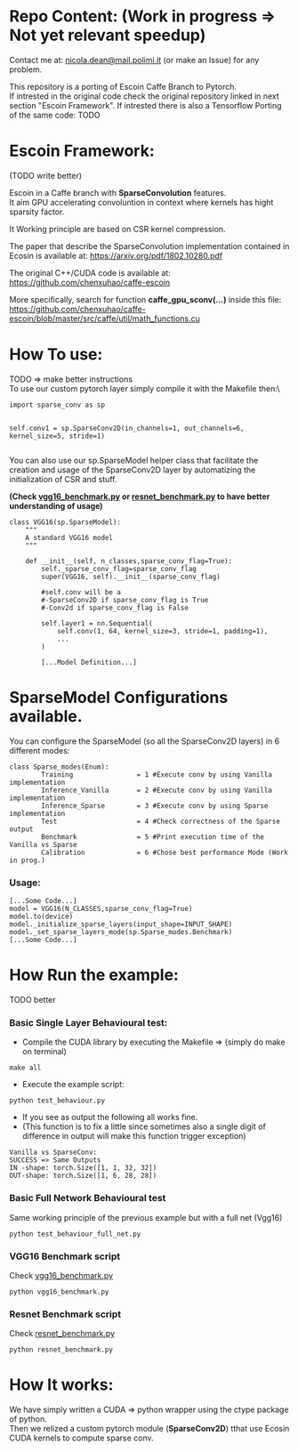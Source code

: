# Repo Content: (Work in progress => Not yet relevant speedup)

Contact me at: nicola.dean@mail.polimi.it (or make an Issue) for any problem.

This repository is a porting of Escoin Caffe Branch to Pytorch.\
If intrested in the original code check the original repository linked in next section "Escoin Framework".
If intrested there is also a Tensorflow Porting of the same code: TODO

# Escoin Framework:
(TODO write better)

Escoin in a Caffe branch with **SparseConvolution** features.\
It aim GPU accelerating convoluntion in context where kernels has hight sparsity factor.

It Working principle are based on CSR kernel compression.

The paper that describe the SparseConvolution implementation contained in Ecosin is available at: https://arxiv.org/pdf/1802.10280.pdf

The original C++/CUDA code is available at:\
https://github.com/chenxuhao/caffe-escoin

More specifically, search for function **caffe_gpu_sconv(...)** inside this file:\
https://github.com/chenxuhao/caffe-escoin/blob/master/src/caffe/util/math_functions.cu

# How To use:
TODO => make better instructions\
To use our custom pytorch layer simply compile it with the Makefile then:\
```
import sparse_conv as sp


self.conv1 = sp.SparseConv2D(in_channels=1, out_channels=6, kernel_size=5, stride=1)
       
```
You can also use our sp.SparseModel helper class that facilitate the creation and usage of the SparseConv2D layer by automatizing the initialization of CSR and stuff.

**(Check [vgg16_benchmark.py](vgg16_benchmark.py) or [resnet_benchmark.py](resnet_benchmark.py) to have better understanding of usage)**


```
class VGG16(sp.SparseModel):
    """
    A standard VGG16 model
    """

    def __init__(self, n_classes,sparse_conv_flag=True):
        self._sparse_conv_flag=sparse_conv_flag
        super(VGG16, self).__init__(sparse_conv_flag)

        #self.conv will be a 
        #-SparseConv2D if sparse_conv_flag is True 
        #-Conv2d if sparse_conv_flag is False

        self.layer1 = nn.Sequential(
            self.conv(1, 64, kernel_size=3, stride=1, padding=1),
            ...
        )

        [...Model Definition...]

```
# SparseModel Configurations available.
You can configure the SparseModel (so all the SparseConv2D layers) in 6 different modes:
```
class Sparse_modes(Enum):
        Training                = 1 #Execute conv by using Vanilla implementation
        Inference_Vanilla       = 2 #Execute conv by using Vanilla implementation
        Inference_Sparse        = 3 #Execute conv by using Sparse implementation
        Test                    = 4 #Check correctness of the Sparse output
        Benchmark               = 5 #Print execution time of the Vanilla vs Sparse
        Calibration             = 6 #Chose best performance Mode (Work in prog.)
```

### Usage:
```
[...Some Code...]
model = VGG16(N_CLASSES,sparse_conv_flag=True)
model.to(device)
model._initialize_sparse_layers(input_shape=INPUT_SHAPE)
model._set_sparse_layers_mode(sp.Sparse_modes.Benchmark)
[...Some Code...]
```
# How Run the example:
TODO better

### Basic Single Layer Behavioural test:
- Compile the CUDA library by executing the Makefile => (simply do make on terminal)
```
make all
```
- Execute the example script:
```
python test_behaviour.py
```
- If you see as output the following all works fine.
- (This function is to fix a little since sometimes also a single digit of difference in output will make this function trigger exception)
```
Vanilla vs SparseConv:
SUCCESS => Same Outputs
IN -shape: torch.Size([1, 1, 32, 32])
OUT-shape: torch.Size([1, 6, 28, 28])
```

### Basic Full Network Behavioural test
Same working principle of the previous example but with a full net (Vgg16)
```
python test_behaviour_full_net.py
```

### VGG16 Benchmark script
Check [vgg16_benchmark.py](vgg16_benchmark.py)

```
python vgg16_benchmark.py
```
### Resnet Benchmark script
Check [resnet_benchmark.py](resnet_benchmark.py)

```
python resnet_benchmark.py
```
# How It works:

We have simply written a CUDA => python wrapper using the ctype package of python.\
Then we relized a custom pytorch module (**SparseConv2D**) tthat use Ecosin CUDA kernels to compute sparse conv.
